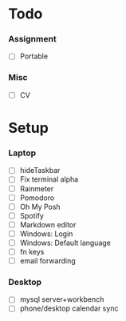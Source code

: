 # Todo
### Assignment
- [ ] Portable
### Misc
- [ ] CV


# Setup
### Laptop
- [ ] hideTaskbar
- [ ] Fix terminal alpha
- [ ] Rainmeter
- [ ] Pomodoro
- [ ] Oh My Posh
- [ ] Spotify
- [ ] Markdown editor
- [ ] Windows: Login
- [ ] Windows: Default language
- [ ] fn keys
- [ ] email forwarding
### Desktop
- [ ] mysql server+workbench
- [ ] phone/desktop calendar sync
